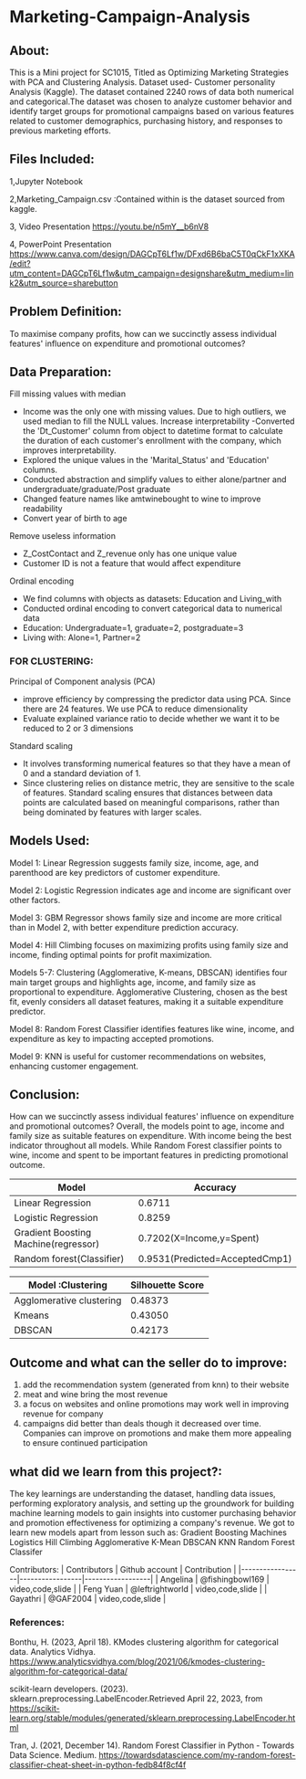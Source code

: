 # Marketing-Campaign-Analysis

## About:

This is a Mini project for SC1015, Titled as Optimizing Marketing Strategies with PCA and Clustering Analysis. Dataset used- Customer personality Analysis (Kaggle). The dataset contained 2240 rows of data both numerical and categorical.The dataset was chosen to analyze customer behavior and identify target groups for promotional campaigns based on various features related to customer demographics, purchasing history, and responses to previous marketing efforts.

## Files Included:

1,Jupyter Notebook
  
2,Marketing_Campaign.csv :Contained within is the dataset sourced from kaggle.

3, Video Presentation 
https://youtu.be/n5mY__b6nV8

4, PowerPoint Presentation
https://www.canva.com/design/DAGCpT6Lf1w/DFxd6B6baC5T0qCkF1xXKA/edit?utm_content=DAGCpT6Lf1w&utm_campaign=designshare&utm_medium=link2&utm_source=sharebutton







## Problem Definition:

To maximise company profits, how can we succinctly assess individual features' influence on expenditure and promotional outcomes? 




## Data Preparation:

Fill missing values with median 
- Income was the only one with missing values. Due to high outliers, we used median to fill the NULL values. 
Increase interpretability 
-Converted the 'Dt_Customer' column from object to datetime format to calculate the duration of each customer's enrollment with the company, which improves interpretability.
- Explored the unique values in the 'Marital_Status' and 'Education' columns.  
- Conducted abstraction and simplify values to either alone/partner and undergraduate/graduate/Post graduate
- Changed feature names like amtwinebought to wine to improve readability
- Convert year of birth to age

Remove useless information
- Z_CostContact and Z_revenue only has one unique value
- Customer ID is not a feature that would affect expenditure 

Ordinal encoding 
- We find columns with objects as datasets: Education and Living_with
- Conducted ordinal encoding to convert categorical data to numerical data
- Education: Undergraduate=1, graduate=2, postgraduate=3
- Living with: Alone=1, Partner=2

### FOR CLUSTERING:
Principal of Component analysis (PCA)
- improve efficiency by compressing the predictor data using PCA. Since there are 24 features. We use PCA to reduce dimensionality 
- Evaluate explained variance ratio to decide whether we want it to be reduced to 2 or 3 dimensions 

Standard scaling 
- It involves transforming numerical features so that they have a mean of 0 and a standard deviation of 1. 
- Since clustering relies on distance metric, they are sensitive to the scale of features. Standard scaling ensures that distances between data points are calculated based on meaningful comparisons, rather than being dominated by features with larger scales.

## Models Used:
Model 1: Linear Regression suggests family size, income, age, and parenthood are key predictors of customer expenditure.

Model 2: Logistic Regression indicates age and income are significant over other factors.

Model 3: GBM Regressor shows family size and income are more critical than in Model 2, with better expenditure prediction accuracy.

Model 4: Hill Climbing focuses on maximizing profits using family size and income, finding optimal points for profit maximization.

Models 5-7: Clustering (Agglomerative, K-means, DBSCAN) identifies four main target groups and highlights age, income, and family size as proportional to expenditure. Agglomerative Clustering, chosen as the best fit, evenly considers all dataset features, making it a suitable expenditure predictor.

Model 8: Random Forest Classifier identifies features like wine, income, and expenditure as key to impacting accepted promotions.

Model 9: KNN is useful for customer recommendations on websites, enhancing customer engagement.



## Conclusion:
How can we succinctly assess individual features' influence on expenditure and promotional outcomes?
Overall, the models point to age, income and family size as suitable features on expenditure. With income being the best indicator throughout all models. While Random Forest classifier points to wine, income and spent to be important features in predicting promotional outcome. 


| Model                                | Accuracy                        | 
|--------------------------------------|---------------------------------|
| Linear Regression                    | 0.6711                          |
| Logistic Regression                  | 0.8259                          | 
| Gradient Boosting Machine(regressor) | 0.7202(X=Income,y=Spent)        |
| Random forest(Classifier)            | 0.9531(Predicted=AcceptedCmp1)  |


| Model :Clustering                    | Silhouette Score          | 
|--------------------------------------|---------------------------|
| Agglomerative clustering             | 0.48373                   |
| Kmeans                               | 0.43050                   | 
| DBSCAN                               | 0.42173                   |


## Outcome and what can the seller do to improve:
1. add the recommendation system (generated from knn) to their website
2. meat and wine bring the most revenue
3. a focus on websites and online promotions may work well in improving revenue for company
4. campaigns did better than deals though it decreased over time. Companies can improve on promotions and make them more appealing to ensure continued participation

## what did we learn from this project?:

The key learnings are understanding the dataset, handling data issues, performing exploratory analysis, and setting up the groundwork for building machine learning models to gain insights into customer purchasing behavior and promotion effectiveness for optimizing a company's revenue. We got to learn new models apart from lesson such as: 
Gradient Boosting Machines 
Logistics
Hill Climbing
Agglomerative
K-Mean
DBSCAN
KNN
Random Forest Classifer


Contributors: 
| Contributors    | Github account  | Contribution     |
|-----------------|-----------------|------------------|
| Angelina        | @fishingbowl169 | video,code,slide |
| Feng Yuan       | @leftrightworld | video,code,slide |
| Gayathri        | @GAF2004        | video,code,slide |





### References:
Bonthu, H. (2023, April 18). KModes clustering algorithm for categorical data. Analytics Vidhya. https://www.analyticsvidhya.com/blog/2021/06/kmodes-clustering-algorithm-for-categorical-data/


scikit-learn developers. (2023). sklearn.preprocessing.LabelEncoder.Retrieved April 22, 2023, from https://scikit-learn.org/stable/modules/generated/sklearn.preprocessing.LabelEncoder.html

Tran, J. (2021, December 14). Random Forest Classifier in Python - Towards Data Science. Medium. https://towardsdatascience.com/my-random-forest-classifier-cheat-sheet-in-python-fedb84f8cf4f






